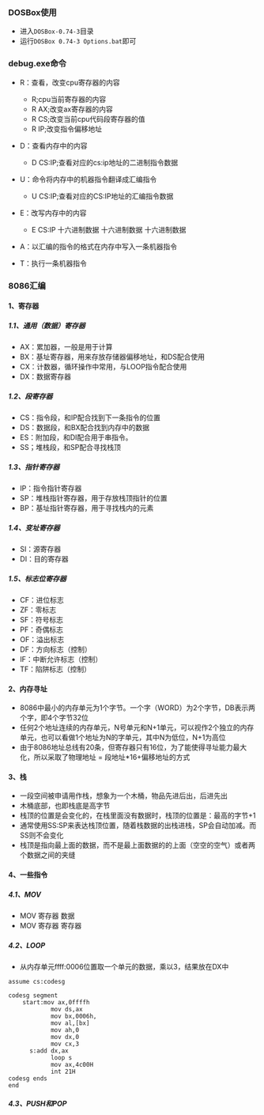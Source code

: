 ### DOSBox使用
+ 进入`DOSBox-0.74-3`目录
+ 运行`DOSBox 0.74-3 Options.bat`即可

### debug.exe命令
+ R：查看，改变cpu寄存器的内容
  + R;cpu当前寄存器的内容
  + R AX;改变ax寄存器的内容
  + R CS;改变当前cpu代码段寄存器的值
  + R IP;改变指令偏移地址


+ D：查看内存中的内容
  + D CS:IP;查看对应的cs:ip地址的二进制指令数据


+ U：命令将内存中的机器指令翻译成汇编指令
  + U CS:IP;查看对应的CS:IP地址的汇编指令数据


+ E：改写内存中的内容
  + E CS:IP 十六进制数据 十六进制数据 十六进制数据


+ A：以汇编的指令的格式在内存中写入一条机器指令
+ T：执行一条机器指令

### 8086汇编
#### 1、寄存器
##### 1.1、通用（数据）寄存器
+ AX：累加器，一般是用于计算
+ BX：基址寄存器，用来存放存储器偏移地址，和DS配合使用
+ CX：计数器，循环操作中常用，与LOOP指令配合使用
+ DX：数据寄存器

##### 1.2、段寄存器
+ CS：指令段，和IP配合找到下一条指令的位置
+ DS：数据段，和BX配合找到内存中的数据
+ ES：附加段，和DI配合用于串指令。
+ SS；堆栈段，和SP配合寻找栈顶

##### 1.3、指针寄存器
+ IP：指令指针寄存器
+ SP：堆栈指针寄存器，用于存放栈顶指针的位置
+ BP：基址指针寄存器，用于寻找栈内的元素


##### 1.4、变址寄存器
+ SI：源寄存器	
+ DI：目的寄存器
##### 1.5、标志位寄存器
+ CF：进位标志
+ ZF：零标志
+ SF：符号标志
+ PF：奇偶标志
+ OF：溢出标志
+ DF：方向标志（控制）
+ IF：中断允许标志（控制）
+ TF：陷阱标志（控制）

#### 2、内存寻址
+ 8086中最小的内存单元为1个字节。一个字（WORD）为2个字节，DB表示两个字，即4个字节32位
+ 任何2个地址连续的内存单元，N号单元和N+1单元，可以视作2个独立的内存单元，也可以看做1个地址为N的字单元，其中N为低位，N+1为高位
+ 由于8086地址总线有20条，但寄存器只有16位，为了能使得寻址能力最大化，所以采取了物理地址 = 段地址*16+偏移地址的方式

#### 3、栈
+ 一段空间被申请用作栈，想象为一个木桶，物品先进后出，后进先出
+ 木桶底部，也即栈底是高字节
+ 栈顶的位置是会变化的，在栈里面没有数据时，栈顶的位置是：最高的字节+1
+ 通常使用SS:SP来表达栈顶位置，随着栈数据的出栈进栈，SP会自动加减。而SS则不会变化
+ 栈顶是指向最上面的数据，而不是最上面数据的的上面（空空的空气）或者两个数据之间的夹缝

#### 4、一些指令
##### 4.1、MOV
+ MOV 寄存器 数据
+ MOV 寄存器 寄存器

##### 4.2、LOOP
+ 从内存单元ffff:0006位置取一个单元的数据，乘以3，结果放在DX中
```
assume cs:codesg

codesg segment
	start:mov ax,0ffffh
			mov ds,ax
			mov bx,0006h,
			mov al,[bx]
			mov ah,0
			mov dx,0
			mov cx,3
	  s:add dx,ax		
			loop s
			mov ax,4c00H
			int 21H
codesg ends	
end			
```

##### 4.3、PUSH和POP